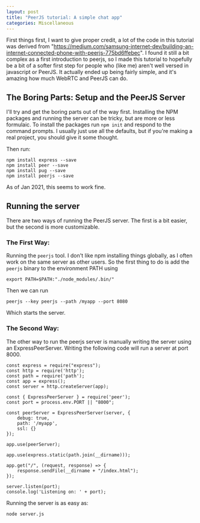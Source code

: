 ```yaml
---
layout: post
title: "PeerJS tutorial: A simple chat app"
categories: Miscellaneous
---
```

First things first, I want to give proper credit, a lot of the code in this tutorial was derived from "https://medium.com/samsung-internet-dev/building-an-internet-connected-phone-with-peerjs-775bd6ffebec". I found it still a bit complex as a first introduction to peerjs, so I made this tutorial to hopefully be a bit of a softer first step for people who (like me) aren't well versed in javascript or PeerJS. It actually ended up being fairly simple, and it's amazing how much WebRTC and PeerJS can do. 

## The Boring Parts: Setup and the PeerJS Server
I'll try and get the boring parts out of the way first. Installing the NPM packages and running the server can be tricky, but are more or less formulaic. To install the packages run `npm init` and respond to the command prompts. I usually just use all the defaults, but if you're making a real project, you should give it some thought. 

Then run:
```
npm install express --save
npm install peer --save
npm install pug --save
npm install peerjs --save
```
As of Jan 2021, this seems to work fine.

## Running the server

There are two ways of running the PeerJS server. The first is a bit easier, but the second is more customizable. 

### The First Way: 
Running the `peerjs` tool. I don't like npm installing things globally, as I often work on the same server as other users. So the first thing to do is add the `peerjs` binary to the environment PATH using
```
export PATH=$PATH:"./node_modules/.bin/"
```
Then we can run 
```
peerjs --key peerjs --path /myapp --port 8080
```
Which starts the server. 


### The Second Way:
The other way to run the peerjs server is manually writing the server using an ExpressPeerServer. Writing the following code will run a server at port 8000. 
```
const express = require("express");
const http = require('http');
const path = require('path');
const app = express();
const server = http.createServer(app);

const { ExpressPeerServer } = require('peer');
const port = process.env.PORT || "8000";

const peerServer = ExpressPeerServer(server, {
    debug: true,
    path: '/myapp',
    ssl: {}
});

app.use(peerServer);

app.use(express.static(path.join(__dirname)));

app.get("/", (request, response) => {
    response.sendFile(__dirname + "/index.html");
});

server.listen(port);
console.log('Listening on: ' + port);
```
Running the server is as easy as:
```
node server.js
```


